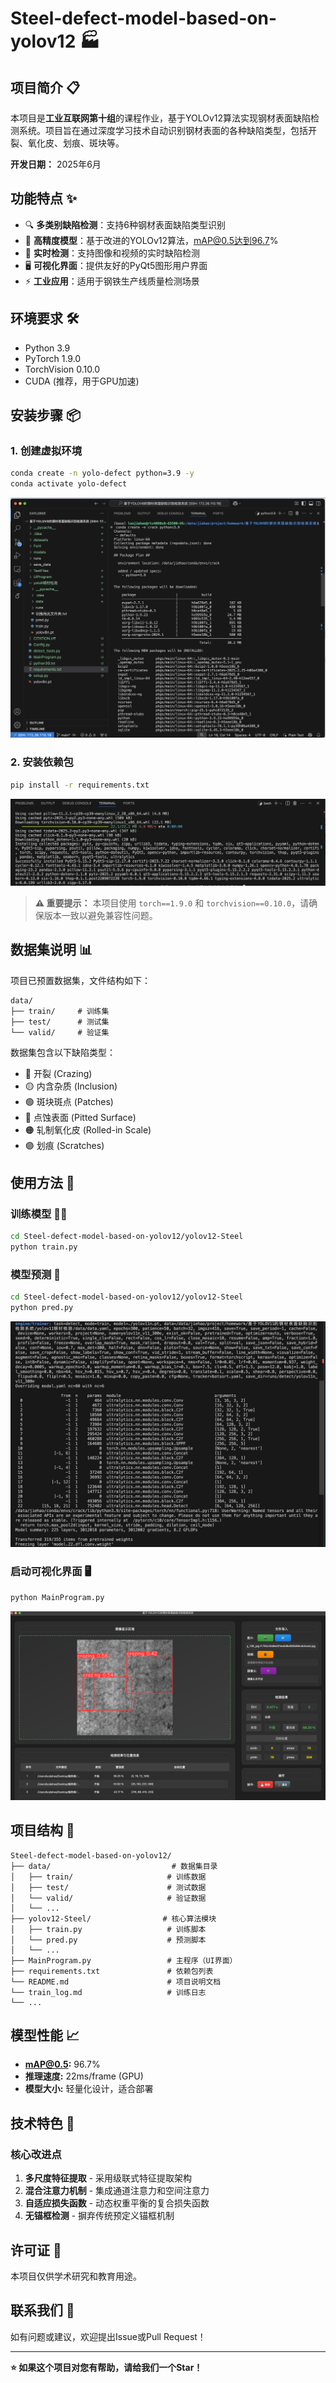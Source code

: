 # Steel-defect-model-based-on-yolov12 🏭

## 项目简介 📋

本项目是**工业互联网第十组**的课程作业，基于YOLOv12算法实现钢材表面缺陷检测系统。项目旨在通过深度学习技术自动识别钢材表面的各种缺陷类型，包括开裂、氧化皮、划痕、斑块等。

**开发日期：** 2025年6月

## 功能特点 ✨

- 🔍 **多类别缺陷检测**：支持6种钢材表面缺陷类型识别
- 🚀 **高精度模型**：基于改进的YOLOv12算法，mAP@0.5达到96.7%
- 🎯 **实时检测**：支持图像和视频的实时缺陷检测
- 🖥️ **可视化界面**：提供友好的PyQt5图形用户界面
- ⚡ **工业应用**：适用于钢铁生产线质量检测场景

## 环境要求 🛠️

- Python 3.9
- PyTorch 1.9.0
- TorchVision 0.10.0
- CUDA (推荐，用于GPU加速)

## 安装步骤 📦

### 1. 创建虚拟环境

```bash
conda create -n yolo-defect python=3.9 -y
conda activate yolo-defect
```
![环境创建成功](images/create_environment.jpg)

### 2. 安装依赖包

```bash
pip install -r requirements.txt
```
![环境配置成功](images/install_packages.jpg)


> **⚠️ 重要提示：** 本项目使用 `torch==1.9.0` 和 `torchvision==0.10.0`，请确保版本一致以避免兼容性问题。

## 数据集说明 📊

项目已预置数据集，文件结构如下：

```
data/
├── train/     # 训练集
├── test/      # 测试集
└── valid/     # 验证集
```

数据集包含以下缺陷类型：
- 🔴 开裂 (Crazing)
- 🟡 内含杂质 (Inclusion)
- 🟢 斑块斑点 (Patches)
- 🔵 点蚀表面 (Pitted Surface)
- 🟠 轧制氧化皮 (Rolled-in Scale)
- 🟣 划痕 (Scratches)

## 使用方法 🚀

### 训练模型 🏃‍♂️

```bash
cd Steel-defect-model-based-on-yolov12/yolov12-Steel
python train.py
```

### 模型预测 🔮

```bash
cd Steel-defect-model-based-on-yolov12/yolov12-Steel
python pred.py
```

![模型训练](images/train_model.jpg)


### 启动可视化界面 🖥️

```bash
python MainProgram.py
```

![模型训练](images/UI_example.jpg)

## 项目结构 📁

```
Steel-defect-model-based-on-yolov12/
├── data/                           # 数据集目录
│   ├── train/                     # 训练数据
│   ├── test/                      # 测试数据
│   └── valid/                     # 验证数据
│   └── ...
├── yolov12-Steel/                # 核心算法模块
│   ├── train.py                   # 训练脚本
│   └── pred.py                    # 预测脚本
│   └── ...
├── MainProgram.py                 # 主程序（UI界面）
├── requirements.txt               # 依赖包列表
└── README.md                      # 项目说明文档
└── train_log.md                   # 训练日志
└── ...
```

## 模型性能 📈

- **mAP@0.5:** 96.7%
- **推理速度:** 22ms/frame (GPU)
- **模型大小:** 轻量化设计，适合部署

## 技术特色 🔬

### 核心改进点

1. **多尺度特征提取** - 采用级联式特征提取架构
2. **混合注意力机制** - 集成通道注意力和空间注意力
3. **自适应损失函数** - 动态权重平衡的复合损失函数
4. **无锚框检测** - 摒弃传统预定义锚框机制

## 许可证 📄

本项目仅供学术研究和教育用途。

## 联系我们 📧

如有问题或建议，欢迎提出Issue或Pull Request！

---

**⭐ 如果这个项目对您有帮助，请给我们一个Star！**
